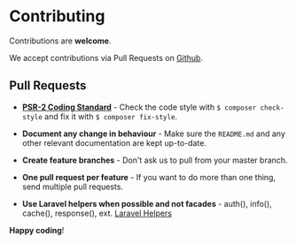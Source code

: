 # Contributing

Contributions are **welcome**.

We accept contributions via Pull Requests on [Github](https://github.com/UNIT3D/UNIT3D).


## Pull Requests

- **[PSR-2 Coding Standard](https://github.com/php-fig/fig-standards/blob/master/accepted/PSR-2-coding-style-guide.md)** - Check the code style with ``$ composer check-style`` and fix it with ``$ composer fix-style``.

- **Document any change in behaviour** - Make sure the `README.md` and any other relevant documentation are kept up-to-date.

- **Create feature branches** - Don't ask us to pull from your master branch.

- **One pull request per feature** - If you want to do more than one thing, send multiple pull requests.

- **Use Laravel helpers when possible and not facades** - auth(), info(), cache(), response(), ext. [Laravel Helpers](https://laravel.com/docs/5.6/helpers)



**Happy coding**!
